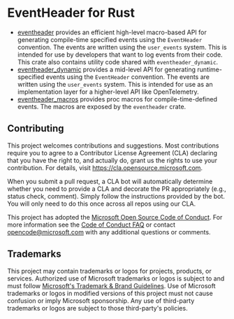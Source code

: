 # EventHeader for Rust

- [eventheader](eventheader) provides an efficient high-level macro-based API
  for generating compile-time specified events using the `EventHeader`
  convention.  The events are written using the `user_events` system. This is
  intended for use by developers that want to log events from their code.  This
  crate also contains utility code shared with `eventheader_dynamic`.
- [eventheader_dynamic](eventheader_dynamic) provides a mid-level API
  for generating runtime-specified events using the `EventHeader`
  convention. The events are written using the `user_events` system.
  This is intended for use as an implementation layer for a higher-level
  API like OpenTelemetry.
- [eventheader_macros](eventheader_macros) provides proc macros for
  compile-time-defined events. The macros are exposed by the
  `eventheader` crate.

## Contributing

This project welcomes contributions and suggestions.  Most contributions require you to agree to a
Contributor License Agreement (CLA) declaring that you have the right to, and actually do, grant us
the rights to use your contribution. For details, visit https://cla.opensource.microsoft.com.

When you submit a pull request, a CLA bot will automatically determine whether you need to provide
a CLA and decorate the PR appropriately (e.g., status check, comment). Simply follow the instructions
provided by the bot. You will only need to do this once across all repos using our CLA.

This project has adopted the [Microsoft Open Source Code of Conduct](https://opensource.microsoft.com/codeofconduct/).
For more information see the [Code of Conduct FAQ](https://opensource.microsoft.com/codeofconduct/faq/) or
contact [opencode@microsoft.com](mailto:opencode@microsoft.com) with any additional questions or comments.

## Trademarks

This project may contain trademarks or logos for projects, products, or services. Authorized use of Microsoft 
trademarks or logos is subject to and must follow 
[Microsoft's Trademark & Brand Guidelines](https://www.microsoft.com/en-us/legal/intellectualproperty/trademarks/usage/general).
Use of Microsoft trademarks or logos in modified versions of this project must not cause confusion or imply Microsoft sponsorship.
Any use of third-party trademarks or logos are subject to those third-party's policies.
